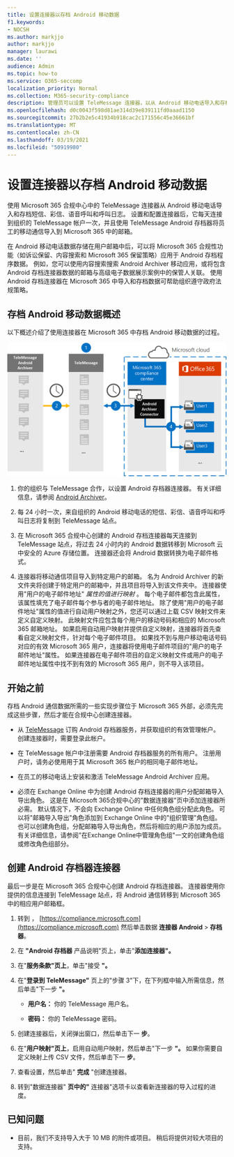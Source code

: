 ```yaml
---
title: 设置连接器以存档 Android 移动数据
f1.keywords:
- NOCSH
ms.author: markjjo
author: markjjo
manager: laurawi
ms.date: ''
audience: Admin
ms.topic: how-to
ms.service: O365-seccomp
localization_priority: Normal
ms.collection: M365-security-compliance
description: 管理员可以设置 TeleMessage 连接器，以从 Android 移动电话导入和存档短信、彩信和语音呼叫。 这使你可以存档 Microsoft 365 中第三方数据源的数据，以便可以使用合规性功能（如合法保留、内容搜索和保留策略）来管理组织的第三方数据。
ms.openlocfilehash: d0c0043f598d81ae314d39e839111fd0aaad1150
ms.sourcegitcommit: 27b2b2e5c41934b918cac2c171556c45e36661bf
ms.translationtype: MT
ms.contentlocale: zh-CN
ms.lasthandoff: 03/19/2021
ms.locfileid: "50919980"
---
```

# <a name="set-up-a-connector-to-archive-android-mobile-data"></a>设置连接器以存档 Android 移动数据

使用 Microsoft 365 合规中心中的 TeleMessage 连接器从 Android 移动电话导入和存档短信、彩信、语音呼叫和呼叫日志。 设置和配置连接器后，它每天连接到组织的 TeleMessage 帐户一次，并且使用 TeleMessage Android 存档器将员工的移动通信导入到 Microsoft 365 中的邮箱。

在 Android 移动电话数据存储在用户邮箱中后，可以将 Microsoft 365 合规性功能（如诉讼保留、内容搜索和 Microsoft 365 保留策略）应用于 Android 存档程序数据。 例如，您可以使用内容搜索搜索 Android Archiver 移动应用，或将包含 Android 存档连接器数据的邮箱与高级电子数据展示案例中的保管人关联。 使用 Android 存档连接器在 Microsoft 365 中导入和存档数据可帮助组织遵守政府法规策略。

## <a name="overview-of-archiving-android-mobile-data"></a>存档 Android 移动数据概述

以下概述介绍了使用连接器在 Microsoft 365 中存档 Android 移动数据的过程。

![Android 存档连接器工作流](../media/AndroidArchiverConnectorWorkflow.png)

1. 你的组织与 TeleMessage 合作，以设置 Android 存档器连接器。 有关详细信息，请参阅 [Android Archiver](https://www.telemessage.com/office365-activation-for-android-archiver/)。

2. 每 24 小时一次，来自组织的 Android 移动电话的短信、彩信、语音呼叫和呼叫日志将复制到 TeleMessage 站点。

3. 在 Microsoft 365 合规中心创建的 Android 存档连接器每天连接到 TeleMessage 站点，将过去 24 小时内的 Android 数据转移到 Microsoft 云中安全的 Azure 存储位置。 连接器还会将 Android 数据转换为电子邮件格式。

4. 连接器将移动通信项目导入到特定用户的邮箱。 名为 Android Archiver 的新文件夹将创建于特定用户的邮箱中，并且项目将导入到该文件夹中。 连接器使用"用户的电子邮件地址" *属性的值进行映射* 。 每个电子邮件都包含此属性，该属性填充了电子邮件每个参与者的电子邮件地址。 除了使用"用户的电子邮件地址"属性的值进行自动用户映射之外，您还可以通过上载 CSV 映射文件来定义自定义映射。 此映射文件应包含每个用户的移动号码和相应的 Microsoft 365 邮箱地址。 如果启用自动用户映射并提供自定义映射，连接器将首先查看自定义映射文件，针对每个电子邮件项目。 如果找不到与用户移动电话号码对应的有效 Microsoft 365 用户，连接器将使用电子邮件项目的"用户的电子邮件地址"属性。 如果连接器在电子邮件项目的自定义映射文件或用户的电子邮件地址属性中找不到有效的 Microsoft 365 用户，则不导入该项目。

## <a name="before-you-begin"></a>开始之前

存档 Android 通信数据所需的一些实现步骤位于 Microsoft 365 外部，必须先完成这些步骤，然后才能在合规中心创建连接器。

- 从 [TeleMessage](https://www.telemessage.com/mobile-archiver/order-mobile-archiver-for-o365) 订购 Android 存档器服务，并获取组织的有效管理帐户。 创建连接器时，需要登录此帐户。

- 在 TeleMessage 帐户中注册需要 Android 存档器服务的所有用户。 注册用户时，请务必使用用于其 Microsoft 365 帐户的相同电子邮件地址。

- 在员工的移动电话上安装和激活 TeleMessage Android Archiver 应用。

- 必须在 Exchange Online 中为创建 Android 存档连接器的用户分配邮箱导入导出角色。 这是在 Microsoft 365合规中心的"数据连接器"页中添加连接器所必需。 默认情况下，不会向 Exchange Online 中任何角色组分配此角色。 可以将"邮箱导入导出"角色添加到 Exchange Online 中的"组织管理"角色组。 也可以创建角色组，分配邮箱导入导出角色，然后将相应的用户添加为成员。 有关详细信息，请参阅"在[](/Exchange/permissions-exo/role-groups#create-role-groups)Exchange Online[](/Exchange/permissions-exo/role-groups#modify-role-groups)中管理角色组"一文的创建角色组或修改角色组部分。

## <a name="create-an-android-archiver-connector"></a>创建 Android 存档器连接器

最后一步是在 Microsoft 365 合规中心创建 Android 存档连接器。 连接器使用你提供的信息连接到 TeleMessage 站点，将 Android 通信转移到 Microsoft 365 中的相应用户邮箱框。

1. 转到 ， [https://compliance.microsoft.com](https://compliance.microsoft.com) 然后单击数据 **连接器 Android**  >  **存档器**。

2. 在 **"Android 存档器** 产品说明"页上，单击"**添加连接器"。**

3. 在"**服务条款"页上**，单击"接受 **"。**

4. 在"**登录到 TeleMessage"** 页上的"步骤 3"下，在下列框中输入所需信息，然后单击"下一步 **"。**

   - **用户名：** 你的 TeleMessage 用户名。

   - **密码：** 你的 TeleMessage 密码。

5. 创建连接器后，关闭弹出窗口，然后单击下一 **步**。

6. 在"**用户映射"页上**，启用自动用户映射，然后单击"下一步 **"。** 如果你需要自定义映射上传 CSV 文件，然后单击下一 **步**。

7. 查看设置，然后单击" **完成** "创建连接器。

8. 转到"数据连接器" **页中的"** 连接器"选项卡以查看新连接器的导入过程的进度。

## <a name="known-issues"></a>已知问题

- 目前，我们不支持导入大于 10 MB 的附件或项目。 稍后将提供对较大项目的支持。